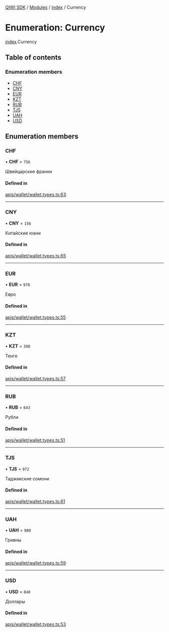 [QIWI SDK](../README.md) / [Modules](../modules.md) / [index](../modules/index.md) / Currency

# Enumeration: Currency

[index](../modules/index.md).Currency

## Table of contents

### Enumeration members

- [CHF](index.Currency.md#chf)
- [CNY](index.Currency.md#cny)
- [EUR](index.Currency.md#eur)
- [KZT](index.Currency.md#kzt)
- [RUB](index.Currency.md#rub)
- [TJS](index.Currency.md#tjs)
- [UAH](index.Currency.md#uah)
- [USD](index.Currency.md#usd)

## Enumeration members

### CHF

• **CHF** = `756`

Швейцарские франки

#### Defined in

[apis/wallet/wallet.types.ts:63](https://github.com/AlexXanderGrib/node-qiwi-sdk/blob/05e2fb8/src/apis/wallet/wallet.types.ts#L63)

___

### CNY

• **CNY** = `156`

Китайские юани

#### Defined in

[apis/wallet/wallet.types.ts:65](https://github.com/AlexXanderGrib/node-qiwi-sdk/blob/05e2fb8/src/apis/wallet/wallet.types.ts#L65)

___

### EUR

• **EUR** = `978`

Евро

#### Defined in

[apis/wallet/wallet.types.ts:55](https://github.com/AlexXanderGrib/node-qiwi-sdk/blob/05e2fb8/src/apis/wallet/wallet.types.ts#L55)

___

### KZT

• **KZT** = `398`

Тенге

#### Defined in

[apis/wallet/wallet.types.ts:57](https://github.com/AlexXanderGrib/node-qiwi-sdk/blob/05e2fb8/src/apis/wallet/wallet.types.ts#L57)

___

### RUB

• **RUB** = `643`

Рубли

#### Defined in

[apis/wallet/wallet.types.ts:51](https://github.com/AlexXanderGrib/node-qiwi-sdk/blob/05e2fb8/src/apis/wallet/wallet.types.ts#L51)

___

### TJS

• **TJS** = `972`

Таджикские сомони

#### Defined in

[apis/wallet/wallet.types.ts:61](https://github.com/AlexXanderGrib/node-qiwi-sdk/blob/05e2fb8/src/apis/wallet/wallet.types.ts#L61)

___

### UAH

• **UAH** = `980`

Гривны

#### Defined in

[apis/wallet/wallet.types.ts:59](https://github.com/AlexXanderGrib/node-qiwi-sdk/blob/05e2fb8/src/apis/wallet/wallet.types.ts#L59)

___

### USD

• **USD** = `840`

Доллары

#### Defined in

[apis/wallet/wallet.types.ts:53](https://github.com/AlexXanderGrib/node-qiwi-sdk/blob/05e2fb8/src/apis/wallet/wallet.types.ts#L53)
